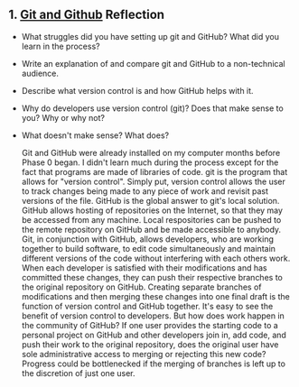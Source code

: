 ## 1. [Git and Github](1_get_started/readme.md) Reflection

* What struggles did you have setting up git and GitHub? What did you learn in the process?
* Write an explanation of and compare git and GitHub to a non-technical audience. 
* Describe what version control is and how GitHub helps with it.
* Why do developers use version control (git)? Does that make sense to you? Why or why not?
* What doesn't make sense? What does?


  Git and GitHub were already installed on my computer months before Phase 0 began. I didn't learn much during the process except for the fact that programs are made of libraries of code. 
  git is the program that allows for "version control". Simply put, version control allows the user to track changes being made to any piece of work and revisit past versions of the file. GitHub is the global answer to git's local solution. GitHub allows hosting of repositories on the Internet, so that they may be accessed from any machine. Local respositories can be pushed to the remote repository on GitHub and be made accessible to anybody. Git, in conjunction with GitHub, allows developers, who are working together to build software, to edit code simultaneously and maintain different versions of the code without interfering with each others work. When each developer is satisfied with their modifications and has committed these changes, they can push their respective branches to the original repository on GitHub. Creating separate branches of modifications and then merging these changes into one final draft is the function of version control and GitHub together.
  It's easy to see the benefit of version control to developers. But how does work happen in the community of GitHub? If one user provides the starting code to a personal project on GitHub and other developers join in, add code, and push their work to the original repository, does the original user have sole administrative access to merging or rejecting this new code? Progress could be bottlenecked if the merging of branches is left up to the discretion of just one user. 
